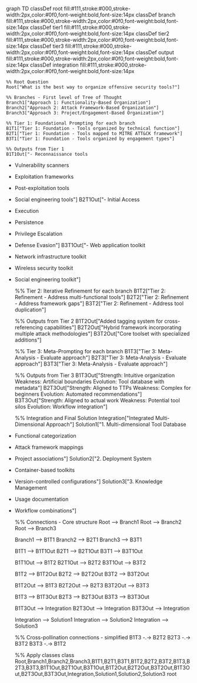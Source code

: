 graph TD
    classDef root fill:#111,stroke:#000,stroke-width:2px,color:#0f0,font-weight:bold,font-size:14px
    classDef branch fill:#111,stroke:#000,stroke-width:2px,color:#0f0,font-weight:bold,font-size:14px
    classDef tier1 fill:#111,stroke:#000,stroke-width:2px,color:#0f0,font-weight:bold,font-size:14px
    classDef tier2 fill:#111,stroke:#000,stroke-width:2px,color:#0f0,font-weight:bold,font-size:14px
    classDef tier3 fill:#111,stroke:#000,stroke-width:2px,color:#0f0,font-weight:bold,font-size:14px
    classDef output fill:#111,stroke:#000,stroke-width:2px,color:#0f0,font-weight:bold,font-size:14px
    classDef integration fill:#111,stroke:#000,stroke-width:2px,color:#0f0,font-weight:bold,font-size:14px

    %% Root Question
    Root["What is the best way to organize offensive security tools?"] 
    
    %% Branches - First level of Tree of Thought
    Branch1["Approach 1: Functionality-Based Organization"]
    Branch2["Approach 2: Attack Framework-Based Organization"]
    Branch3["Approach 3: Project/Engagement-Based Organization"]
    
    %% Tier 1: Foundational Prompting for each branch
    B1T1["Tier 1: Foundation - Tools organized by technical function"]
    B2T1["Tier 1: Foundation - Tools mapped to MITRE ATT&CK framework"]
    B3T1["Tier 1: Foundation - Tools organized by engagement types"]
    
    %% Outputs from Tier 1
    B1T1Out["- Reconnaissance tools
- Vulnerability scanners
- Exploitation frameworks
- Post-exploitation tools
- Social engineering tools"]
    B2T1Out["- Initial Access
- Execution
- Persistence
- Privilege Escalation
- Defense Evasion"]
    B3T1Out["- Web application toolkit
- Network infrastructure toolkit
- Wireless security toolkit
- Social engineering toolkit"]
    
    %% Tier 2: Iterative Refinement for each branch
    B1T2["Tier 2: Refinement - Address multi-functional tools"]
    B2T2["Tier 2: Refinement - Address framework gaps"]
    B3T2["Tier 2: Refinement - Address tool duplication"]
    
    %% Outputs from Tier 2
    B1T2Out["Added tagging system for cross-referencing capabilities"]
    B2T2Out["Hybrid framework incorporating multiple attack methodologies"]
    B3T2Out["Core toolset with specialized additions"]
    
    %% Tier 3: Meta-Prompting for each branch
    B1T3["Tier 3: Meta-Analysis - Evaluate approach"]
    B2T3["Tier 3: Meta-Analysis - Evaluate approach"]
    B3T3["Tier 3: Meta-Analysis - Evaluate approach"]
    
    %% Outputs from Tier 3
    B1T3Out["Strength: Intuitive organization
Weakness: Artificial boundaries
Evolution: Tool database with metadata"]
    B2T3Out["Strength: Aligned to TTPs
Weakness: Complex for beginners
Evolution: Automated recommendations"]
    B3T3Out["Strength: Aligned to actual work
Weakness: Potential tool silos
Evolution: Workflow integration"]
    
    %% Integration and Final Solution
    Integration["Integrated Multi-Dimensional Approach"]
    Solution1["1. Multi-dimensional Tool Database
- Functional categorization
- Attack framework mappings
- Project associations"]
    Solution2["2. Deployment System
- Container-based toolkits
- Version-controlled configurations"]
    Solution3["3. Knowledge Management
- Usage documentation
- Workflow combinations"]
    
    %% Connections - Core structure
    Root --> Branch1
    Root --> Branch2
    Root --> Branch3
    
    Branch1 --> B1T1
    Branch2 --> B2T1
    Branch3 --> B3T1
    
    B1T1 --> B1T1Out
    B2T1 --> B2T1Out
    B3T1 --> B3T1Out
    
    B1T1Out --> B1T2
    B2T1Out --> B2T2
    B3T1Out --> B3T2
    
    B1T2 --> B1T2Out
    B2T2 --> B2T2Out
    B3T2 --> B3T2Out
    
    B1T2Out --> B1T3
    B2T2Out --> B2T3
    B3T2Out --> B3T3
    
    B1T3 --> B1T3Out
    B2T3 --> B2T3Out
    B3T3 --> B3T3Out
    
    B1T3Out --> Integration
    B2T3Out --> Integration
    B3T3Out --> Integration
    
    Integration --> Solution1
    Integration --> Solution2
    Integration --> Solution3
    
    %% Cross-pollination connections - simplified
    B1T3 -.-> B2T2
    B2T3 -.-> B3T2
    B3T3 -.-> B1T2
    
    %% Apply classes
    class Root,Branch1,Branch2,Branch3,B1T1,B2T1,B3T1,B1T2,B2T2,B3T2,B1T3,B2T3,B3T3,B1T1Out,B2T1Out,B3T1Out,B1T2Out,B2T2Out,B3T2Out,B1T3Out,B2T3Out,B3T3Out,Integration,Solution1,Solution2,Solution3 root
